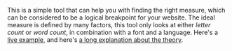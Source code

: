 This is a simple tool that can help you with finding the right measure, which can be considered to be a logical breakpoint for your website. The ideal measure is defined by many factors, this tool only looks at either *letter count* or *word count*, in combination with a font and a language. Here's a [live example](http://nerd.vasilis.nl/code/measure-help/), and here's [a long explanation about the theory](http://www.smashingmagazine.com/2013/03/01/logical-breakpoints-responsive-design/).